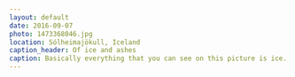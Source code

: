 ```yaml
---
layout: default
date: 2016-09-07
photo: 1473368046.jpg
location: Sólheimajökull, Iceland
caption_header: Of ice and ashes
caption: Basically everything that you can see on this picture is ice. It is either melted or still hard but hidden under a thick layer of of ddirt and ashes from a previous volcano erruption.
---
```

